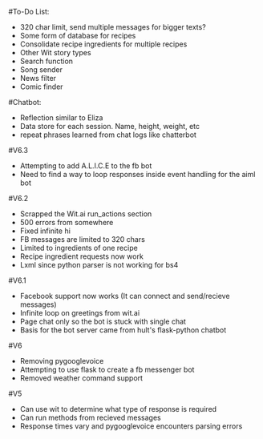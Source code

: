 #To-Do List:
- 320 char limit, send multiple messages for bigger texts?
- Some form of database for recipes
- Consolidate recipe ingredients for multiple recipes
- Other Wit story types
- Search function
- Song sender
- News filter
- Comic finder

#Chatbot:
- Reflection similar to Eliza
- Data store for each session. Name, height, weight, etc
- repeat phrases learned from chat logs like chatterbot

#V6.3
- Attempting to add A.L.I.C.E to the fb bot
- Need to find a way to loop responses inside event handling for the aiml bot

#V6.2
- Scrapped the Wit.ai run_actions section
- 500 errors from somewhere
- Fixed infinite hi
- FB messages are limited to 320 chars
- Limited to ingredients of one recipe
- Recipe ingredient requests now work
- Lxml since python parser is not working for bs4

#V6.1
- Facebook support now works (It can connect and send/recieve messages)
- Infinite loop on greetings from wit.ai
- Page chat only so the bot is stuck with single chat
- Basis for the bot server came from hult's flask-python chatbot

#V6
- Removing pygooglevoice
- Attempting to use flask to create a fb messenger bot
- Removed weather command support 

#V5
- Can use wit to determine what type of response is required
- Can run methods from recieved messages
- Response times vary and pygooglevoice encounters parsing errors
